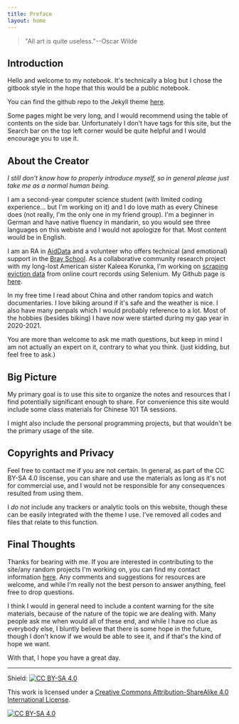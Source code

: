 ```yaml
---
title: Preface
layout: home
---
```

> "All art is quite useless."--Oscar Wilde


## Introduction 
Hello and welcome to my notebook. It's technically a blog but I chose the gitbook style in the hope that this would be a public notebook. 

You can find the github repo to the Jekyll theme [here](https://github.com/sighingnow/jekyll-gitbook).

Some pages might be very long, and I would recommend using the table of contents on the side bar. Unfortunately I don't have tags for this site, but the Search bar on the top left corner would be quite helpful and I would encourage you to use it. 

## About the Creator

*I still don't know how to properly introduce myself, so in general please just take me as a normal human being.*

I am a second-year computer science student (with limited coding experience... but I'm working on it) and I do love math as every Chinese does (not really, I'm the only one in my friend group). I'm a beginner in German and have native fluency in mandarin, so you would see three languages on this webiste and I would not apologize for that. Most content would be in English.

I am an RA in [AidData](aiddata.org) and a volunteer who offers technical (and emotional) support in the [Bray School](https://brayschool.pages.wm.edu/). As a collaborative community research project with my long-lost American sister Kaleea Korunka, I'm working on [scraping eviction data](https://github.com/yxlol/Virginia-Eviction) from online court records using Selenium. My Github page is [here](https://github.com/yxlol). 

In my free time I read about China and other random topics and watch documentaries. I love biking around if it's safe and the weather is nice. I also have many penpals which I would probably reference to a lot. Most of the hobbies (besides biking) I have now were started during my gap year in 2020-2021. 

You are more than welcome to ask me math questions, but keep in mind I am not actually an expert on it, contrary to what you think. (just kidding, but feel free to ask.)

## Big Picture

My primary goal is to use this site to organize the notes and resources that I find potentially significant enough to share. For convenience this site would include some class materials for Chinese 101 TA sessions. 

I might also include the personal programming projects, but that wouldn't be the primary usage of the site.

## Copyrights and Privacy
Feel free to contact me if you are not certain. In general, as part of the CC BY-SA 4.0 liscense, you can share and use the materials as long as it's not for commercial use, and I would not be responsible for any consequences resulted from using them.

I *do not* include any trackers or analytic tools on this website, though these can be easily integrated with the theme I use. I've removed all codes and files that relate to this function. 

## Final Thoughts

Thanks for bearing with me. If you are interested in contributing to the site/any random projects I'm working on, you can find my contact information [here](https://yxlol.github.io/yx/pages/contact/). Any comments and suggestions for resources are welcome, and while I'm really not the best person to answer anything, feel free to drop questions. 

I think I would in general need to include a content warning for the site materials, because of the nature of the topic we are dealing with. Many people ask me when would all of these end, and while I have no clue as everybody else, I bluntly believe that there is some hope in the future, though I don't know if we would be able to see it, and if that's the kind of hope we want. 

With that, I hope you have a great day. 



---

Shield: [![CC BY-SA 4.0][cc-by-sa-shield]][cc-by-sa]

This work is licensed under a
[Creative Commons Attribution-ShareAlike 4.0 International License][cc-by-sa].

[![CC BY-SA 4.0][cc-by-sa-image]][cc-by-sa]

[cc-by-sa]: http://creativecommons.org/licenses/by-sa/4.0/
[cc-by-sa-image]: https://licensebuttons.net/l/by-sa/4.0/88x31.png
[cc-by-sa-shield]: https://img.shields.io/badge/License-CC%20BY--SA%204.0-lightgrey.svg